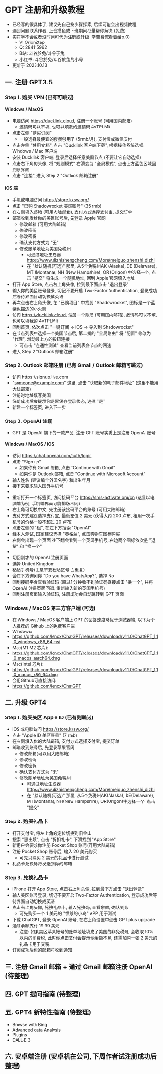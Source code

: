 # GPT 注册和升级教程

- 已经写的很具体了, 建议先自己按步骤探索, 后续可能会出视频教程
- 遇到问题联系作者, 上班摸鱼或下班期间尽量帮你解决 (免费)
- 实在学不会或者没时间可代为注册或升级 (辛苦费您看着给o.O)
  - V: Orion2tap
  - Q: 284115962
  - B站: 斗谷於兔/斗谷于兔
  - 小红书: 斗谷於兔/斗谷於兔的小号
- 更新于 2023.10.13

## 一. 注册 GPT3.5

### Step 1. 购买 VPN (已有可跳过)

#### Windows / MacOS

- 电脑访问 https://ducklink.cloud, 注册一个账号 (可用国内邮箱)
  - 邀请码可以不填, 也可以填我的邀请码 4vTPLMlt
- 点击左侧 "购买订阅"
  - 一般选择最便宜的套餐够用了 (5rmb/月), 支付宝或微信支付
- 点击左侧 "使用文档", 点击 "Ducklink 客户端下载", 根据操作系统选择 Windows / Mac 客户端
- 安装 Ducklink 客户端, 登录后选择任意美国节点 (不要让它自动选择)
- 点击右下角的头像, 将 "规则模式" 右滑变为 "全局模式", 点击上方蓝色区域回到原界面
- 点击 "连接", 进入 Step 2 "Outlook 邮箱注册"

#### iOS 端

- 手机或电脑访问 https://store.kxsw.org/
- 点击 "已购 Shadowrocket 美区账号" (35 rmb)
- 在右侧填入邮箱 (可用大陆邮箱), 支付方式选择支付宝, 提交订单
- 邮箱收到发给你的美区账号后, 先登录 Apple 官网
  - 修改邮箱 (可用大陆邮箱)
  - 修改密码
  - 修改密保
  - 确认支付方式为 "无"
  - 修改账单地址为美国免税州
    - 可通过地址生成器 https://www.dizhishengcheng.com/More/meiguo_zhenshi_dizhi
    - 在 "默认随机(可选)" 那里, 从5个免税州AK (Alaska), DE (Delaware), MT (Montana), NH (New Hampshire), OR (Origon) 中选择一个, 点击 "提交" 将生成一个随机地址, 回到 Apple 官网填入地址
- 打开 App Store, 点击右上角头像, 拉到最下面点击 "退出登录"
- 输入你的美区账号登录, 切记不要开启 Two-Factor Authentication, 登录成功后等待界面自动切换成英语
- 再次点击右上角头像, 在 "已购项目" 中找到 "Shadowrocket", 图标是一个蓝紫色描边的小火箭
- 访问 https://ducklink.cloud, 注册一个账号 (可用国内邮箱), 邀请码可以不填, 也可以填我的 4vTPLMlt
- 回到首页, 依次点击 "一键订阅 -> iOS -> 导入到 Shadowrocket"
- 在节点列表中选择一个美国节点后, 第二排的 "全局路由" 将 "配置" 修改为 "代理", 滑动最上方的按钮连接
  - 可点击 "连通性测试" 查看当前列表各节点的网速
- 进入 Step 2 "Outlook 邮箱注册"

### Step 2. Outlook 邮箱注册 (已有 Gmail / Outlook 邮箱可跳过)

- 访问 https://signup.live.com
- "someone@example.com" 这里, 点击 "获取新的电子邮件地址" (这里不能用大陆邮箱)
- 注册时地址填写美国
- 注册成功后会提示你是否保存登录状态, 选择 "是"
- 新建一个标签页, 进入下一步
  
### Step 3. OpenAI 注册

- GPT 是 OpenAI 旗下的一款产品, 注册 GPT 账号实质上是注册 OpenAI 账号

#### Windows / MacOS / iOS

- 访问 https://chat.openai.com/auth/login
- 点击 "Sign up"
  - 如果你有 Gmail 邮箱, 点击 "Continue with Gmail"
  - 如果你是 Outlook 邮箱, 点击 "Continue with Microsoft Account"
- 输入姓名 (建议编个外国名字) 和出生年月
- 接下来要求输入国外手机号
-  
- 重新打开一个标签页, 访问接码平台 https://sms-activate.org/cn (这里以电脑端为例, 手机端界面可能排版不同)
- 右上角可切换中文, 先注册该接码平台的账号 (可用大陆邮箱)
- 支付方式建议选择支付宝, 最低充值 2 美元 (获得大约 200 卢布, 租用一次手机号的价格一般不超过 20 卢布)
- 点击左侧的 "租", 在左下方搜索 "OpenAI"
- 经本人测试, 国家建议选择 "英格兰", 点击购物车图标购买
- 右侧会出现一个页面 往下翻会看到一个英国手机号, 右边两个图标依次是 "退货" 和 "换一个"
-  
- 切回刚才的 OpenAI 注册页面
- 选择 United Kingdom
- 粘贴手机号(注意不要粘贴区号 会重复)
- 会在下方询问你 "Do you have WhatsApp?", 选择 No
- 回到接码平台查看验证码 (超过1 分钟收不到验证码直接点击 "换一个", 并将 OpenAI 注册页面回退, 重新输入新的英国手机号)
- 回到注册页面输入验证码, 注册成功会自动跳转到 GPT 页面

### Windows / MacOS 第三方客户端 (可选)

- 在 Windows / MacOS 客户端上 GPT 的回答速度略优于浏览器端, 以下为个人推荐的 Github 上的免费客户端
- Windows:
- https://github.com/lencx/ChatGPT/releases/download/v1.1.0/ChatGPT_1.1.0_windows_x86_64.msi
- Mac(M1 M2 芯片):
- https://github.com/lencx/ChatGPT/releases/download/v1.1.0/ChatGPT_1.1.0_macos_aarch64.dmg
- Mac(Intel 芯片):
- https://github.com/lencx/ChatGPT/releases/download/v1.1.0/ChatGPT_1.1.0_macos_x86_64.dmg
- 会用Github可直接访问:
- https://github.com/lencx/ChatGPT

## 二. 升级 GPT4

### Step 1. 购买美区 Apple ID (已有则跳过)

- iOS 或电脑访问 https://store.kxsw.org/
- 点击 "Apple ID 美区账号" (7 rmb)
- 在右侧填入你的大陆邮箱, 支付方式选择支付宝, 提交订单
- 邮箱收到账号后, 先登录苹果官网
  - 修改邮箱(可以用大陆邮箱)
  - 修改密码
  - 修改密保
  - 确认支付方式为 "无"
  - 修改账单地址为美国免税州
    - 可通过地址生成器 https://www.dizhishengcheng.com/More/meiguo_zhenshi_dizhi
    - 在 "默认随机(可选)" 那里, 从5个免税州AK(Alaska), DE(Delaware), MT(Montana), NH(New Hampshire), OR(Origon)中选择一个, 点击 "提交"

### Step 2. 购买礼品卡

- 打开支付宝, 将左上角的定位切换到旧金山
- 搜索 "惠出境", 点击 "折扣礼卡", 下滑找到 "App Store"
- 新用户会要求你注册 Pocket Shop 账号(可用大陆邮箱)
- 注册 Pocket Shop 账号后, 输入 20 美元购买
  - 可先只购买 2 美元的礼品卡进行测试
- 礼品卡兑换码将发送到你的邮箱

### Step 3. 兑换礼品卡

- iPhone 打开 App Store, 点击右上角头像, 拉到最下方点击 "退出登录"
- 输入美区账号登录, 切记不要开启 Two-Factor Authentication, 登录成功后等待界面自动切换成英语
- 点击右上角头像, 兑换礼品卡, 输入兑换码, 查看余额, 确认到账
  - 可先购买一个 1 美元的 "愤怒的小鸟" APP 用于测试
- 下载 ChatGPT, 登录 OpenAI 账号, 在右上角设置中点击 GPT plus upgrade
- 通过余额支付 19.99 美元
  - 注意: 如果美区苹果帐号的账单地址填成了美国的非免税州, 会收取 10% 以内的消费税, 此时你点击支付会提示你余额不足, 还需加购一张 2 美元的礼品卡用于交税
- 订阅成功后你的邮箱将收到通知

## 三. 注册 Gmail 邮箱 + 通过 Gmail 邮箱注册 OpenAI (待整理)

## 四. GPT 提问指南 (待整理)

## 五. GPT4 新特性指南 (待整理)

- Browse with Bing
- Advanced data Analysis
- Plugins
- DALL·E 3

## 六. 安卓端注册 (安卓机在公司, 下周作者试注册成功后整理)